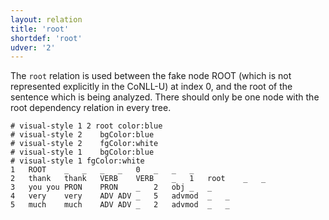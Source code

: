 ```yaml
---
layout: relation
title: 'root'
shortdef: 'root'
udver: '2'
---
```


The `root` relation is used between the fake node ROOT (which is not represented explicitly in the CoNLL-U) at index 0, and the root of the sentence which is being analyzed. There should only be one node with the root dependency relation in every tree.

~~~ conllu
# visual-style 1 2 root	color:blue
# visual-style 2	bgColor:blue
# visual-style 2	fgColor:white
# visual-style 1	bgColor:blue
# visual-style 1 fgColor:white
1	ROOT	_	_	_	_	0	_	_	_
2	thank	thank	VERB	VERB	_	1	root	_	_
3	you	you	PRON	PRON	_	2	obj	_	_
4	very	very	ADV	ADV	_	5	advmod	_	_
5	much	much	ADV	ADV	_	2	advmod	_	_
~~~
